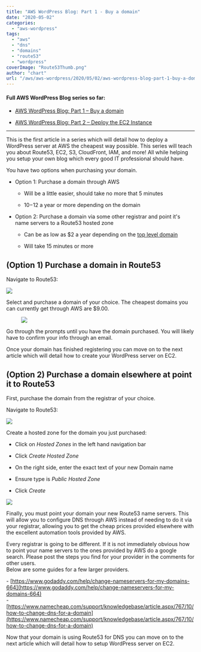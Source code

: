 ```yaml
---
title: "AWS WordPress Blog: Part 1 - Buy a domain"
date: "2020-05-02"
categories: 
  - "aws-wordpress"
tags: 
  - "aws"
  - "dns"
  - "domains"
  - "route53"
  - "wordpress"
coverImage: "Route53Thumb.png"
author: "chart"
url: "/aws/aws-wordpress/2020/05/02/aws-wordpress-blog-part-1-buy-a-domain/"
---
```


#### Full AWS WordPress Blog series so far:

- [AWS WordPress Blog: Part 1 – Buy a domain](https://arcadian.cloud/aws-wordpress/2020/05/02/aws-wordpress-blog-part-1-buy-a-domain/)

- [AWS WordPress Blog: Part 2 – Deploy the EC2 Instance](https://arcadian.cloud/aws-wordpress/2020/05/13/aws-wordpress-blog-part-2-deploy-the-ec2-instance/)

* * *

This is the first article in a series which will detail how to deploy a WordPress server at AWS the cheapest way possible. This series will teach you about Route53, EC2, S3, CloudFront, IAM, and more! All while helping you setup your own blog which every good IT professional should have.

You have two options when purchasing your domain.

- Option 1: Purchase a domain through AWS
    - Will be a little easier, should take no more that 5 minutes
    
    - $10-$12 a year or more depending on the domain

- Option 2: Purchase a domain via some other registrar and point it's name servers to a Route53 hosted zone
    - Can be as low as $2 a year depending on the [top level domain](https://www.techopedia.com/definition/1348/top-level-domain-tld)
    
    - Will take 15 minutes or more

## (Option 1) Purchase a domain in Route53

Navigate to Route53:

![](/images/OpenRoute53-1024x303.png)

Select and purchase a domain of your choice. The cheapest domains you can currently get through AWS are $9.00.

<figure>

![](/images/PurchaseDomain-1024x400.png)

<figcaption>

  


</figcaption>

</figure>

Go through the prompts until you have the domain purchased. You will likely have to confirm your info through an email.

Once your domain has finished registering you can move on to the next article which will detail how to create your WordPress server on EC2.

## (Option 2) Purchase a domain elsewhere at point it to Route53

First, purchase the domain from the registrar of your choice.

Navigate to Route53:

![](/images/OpenRoute53-1-1024x303.png)

Create a hosted zone for the domain you just purchased:

- Click on _Hosted Zones_ in the left hand navigation bar

- Click _Create Hosted Zone_

- On the right side, enter the exact text of your new Domain name

- Ensure type is _Public Hosted Zone_

- Click _Create_

![](/images/CreateHostedZone-1024x473.png)

Finally, you must point your domain your new Route53 name servers. This will allow you to configure DNS through AWS instead of needing to do it via your registrar, allowing you to get the cheap prices provided elsewhere with the excellent automation tools provided by AWS.

Every registrar is going to be different. If it is not immediately obvious how to point your name servers to the ones provided by AWS do a google search. Please post the steps you find for your provider in the comments for other users.  
Below are some guides for a few larger providers.  
  
\- [https://www.godaddy.com/help/change-nameservers-for-my-domains-664](https://www.godaddy.com/help/change-nameservers-for-my-domains-664)  
\- [https://www.namecheap.com/support/knowledgebase/article.aspx/767/10/how-to-change-dns-for-a-domain](https://www.namecheap.com/support/knowledgebase/article.aspx/767/10/how-to-change-dns-for-a-domain)

Now that your domain is using Route53 for DNS you can move on to the next article which will detail how to setup WordPress server on EC2.
